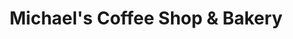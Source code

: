 ---
title: "Michael's Coffee Shop & Bakery"
url: /estevan/michaels-coffee-shop-und-bakery/
shop: Kaffee
---